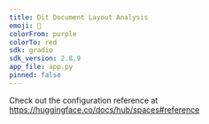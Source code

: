 ```yaml
---
title: Dit Document Layout Analysis
emoji: 👀
colorFrom: purple
colorTo: red
sdk: gradio
sdk_version: 2.8.9
app_file: app.py
pinned: false
---
```


Check out the configuration reference at https://huggingface.co/docs/hub/spaces#reference
